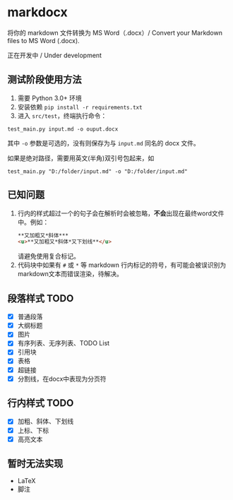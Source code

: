 # markdocx

将你的 markdown 文件转换为 MS Word（.docx）/ Convert your Markdown files to MS Word (.docx).

正在开发中 / Under development

## 测试阶段使用方法 

1. 需要 Python 3.0+ 环境
2. 安装依赖 `pip install -r requirements.txt`
3. 进入 `src/test`，终端执行命令：

```shell script
test_main.py input.md -o ouput.docx
```
其中 `-o` 参数是可选的，没有则保存为与 `input.md` 同名的 docx 文件。

如果是绝对路径，需要用英文(半角)双引号包起来，如

```shell script
test_main.py "D:/folder/input.md" -o "D:/folder/input.md"
```

## 已知问题

1. 行内的样式超过一个的句子会在解析时会被忽略，**不会**出现在最终word文件中。例如：
    ```markdown
    **又加粗又*斜体***
    <u>**又加粗又*斜体*又下划线**</u>
    ```
    请避免使用复合标记。
2. 代码块中如果有 `#` 或 `*` 等 markdown 行内标记的符号，有可能会被误识别为markdown文本而错误渲染，待解决。

## 段落样式 TODO

- [x] 普通段落
- [x] 大纲标题
- [x] 图片
- [x] 有序列表、无序列表、TODO List
- [x] 引用块
- [x] 表格
- [x] 超链接
- [x] 分割线，在docx中表现为分页符

## 行内样式 TODO 

- [x] 加粗、斜体、下划线
- [x] 上标、下标
- [x] 高亮文本

## 暂时无法实现
- LaTeX
- 脚注

